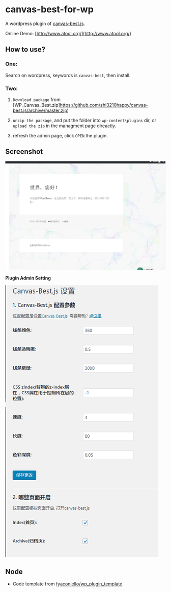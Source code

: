 # canvas-best-for-wp
A wordpress plugin of [canvas-best.js](https://github.com/zhi3210happy/canvas-best.js). 

Online Demo: [http://www.atool.org/](http://www.atool.org/)


## How to use?

### One:

Search on wordpress, keywords is `canvas-best`, then install.

### Two: 

1. `Download package` from [WP_Canvas_Best.zip]https://github.com/zhi3210happy/canvas-best.js/archive/master.zip)

2. `unzip the package`, and put the folder into `wp-content\plugins` dir, or `upload the zip` in the managment page direactly.

3. refresh the admin page, click `OPEN` the plugin.


## Screenshot

![screenshot/screenshot.png](screenshot/screenshot.png)

**Plugin Admin Setting**

![screenshot/plugin_admin.png](screenshot/plugin_admin.png)

## Node

 - Code template from [fyaconiello/wp_plugin_template](https://github.com/fyaconiello/wp_plugin_template)
